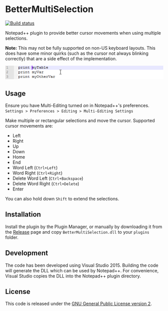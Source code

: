 # BetterMultiSelection

[![Build status](https://ci.appveyor.com/api/projects/status/0mj7dg030emys2ax?svg=true)](https://ci.appveyor.com/project/dail8859/bettermultiselection)

Notepad++ plugin to provide better cursor movements when using multiple selections.

**Note:** This may not be fully supported on non-US keyboard layouts. This does have some minor quirks (such as the cursor not always blinking correctly) that are a side effect of the implementation.

![Demo](/img/Demo.gif)

## Usage
Ensure you have Multi-Editing turned *on* in Notepad++'s preferences. `Settings > Preferences > Editing > Multi-Editing Settings`

Make multiple or rectangular selections and move the cursor. Supported cursor movements are:

- Left
- Right
- Up
- Down
- Home
- End
- Word Left (`Ctrl+Left`)
- Word Right (`Ctrl+Right`)
- Delete Word Left (`Ctrl+Backspace`)
- Delete Word Right (`Ctrl+Delete`)
- Enter

You can also hold down `Shift` to extend the selections.

## Installation
Install the plugin by the Plugin Manager, or manually by downloading it from the [Release](https://github.com/dail8859/BetterMultiSelection/releases) page and copy `BetterMultiSelection.dll` to your `plugins` folder.

## Development
The code has been developed using Visual Studio 2015. Building the code will generate the DLL which can be used by Notepad++. For convenience, Visual Studio copies the DLL into the Notepad++ plugin directory.

## License
This code is released under the [GNU General Public License version 2](http://www.gnu.org/licenses/gpl-2.0.txt).
